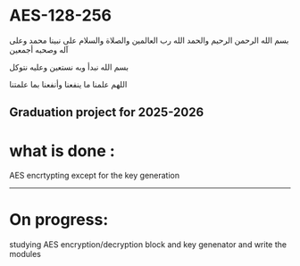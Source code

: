 # AES-128-256

بسم الله الرحمن الرحيم والحمد الله رب العالمين والصلاة والسلام على نبينا محمد وعلى آله وصحبه أجمعين

بسم الله نبدأ وبه نستعين وعليه نتوكل

اللهم علمنا ما ينفعنا وأنفعنا بما علمتنا

## Graduation project for 2025-2026


# what is done :

AES encrtypting except for the key generation


-----------------------------------------------


# On progress:

studying AES encryption/decryption block and key genenator and write the modules
